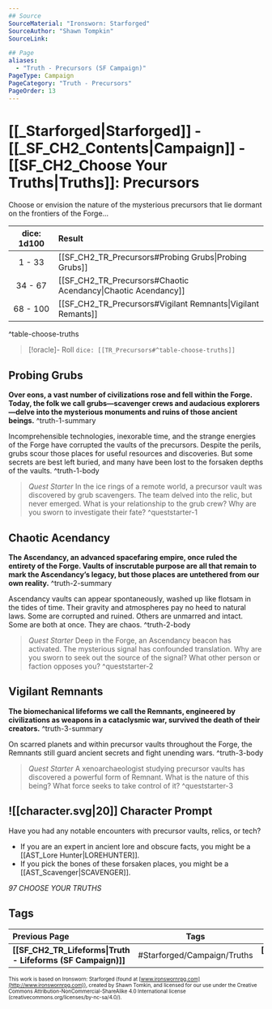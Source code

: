 ```yaml
---
## Source
SourceMaterial: "Ironsworn: Starforged"
SourceAuthor: "Shawn Tompkin"
SourceLink: 

## Page
aliases:
  - "Truth - Precursors (SF Campaign)"
PageType: Campaign
PageCategory: "Truth - Precursors"
PageOrder: 13
---
```

# [[_Starforged|Starforged]] - [[_SF_CH2_Contents|Campaign]] - [[SF_CH2_Choose Your Truths|Truths]]: Precursors
Choose or envision the nature of the mysterious precursors that lie dormant on the frontiers of the Forge...

| dice: 1d100 | Result |
| :---: | :--- |
| 1 - 33 | [[SF_CH2_TR_Precursors#Probing Grubs\|Probing Grubs]] |
| 34 - 67 | [[SF_CH2_TR_Precursors#Chaotic Acendancy\|Chaotic Acendancy]] |
| 68 - 100 | [[SF_CH2_TR_Precursors#Vigilant Remnants\|Vigilant Remants]] |
^table-choose-truths

> [!oracle]- Roll
> `dice: [[TR_Precursors#^table-choose-truths]]`

## Probing Grubs
**Over eons, a vast number of civilizations rose and fell within the Forge. Today, the folk we call grubs—scavenger crews and audacious explorers—delve into the mysterious monuments and ruins of those ancient beings.** ^truth-1-summary
 
Incomprehensible technologies, inexorable time, and the strange energies of the Forge have corrupted the vaults of the precursors. Despite the perils, grubs scour those places for useful resources and discoveries. But some secrets are best left buried, and many have been lost to the forsaken depths of the vaults. ^truth-1-body

> _Quest Starter_
> In the ice rings of a remote world, a precursor vault was discovered by grub scavengers. The team delved into the relic, but never emerged. What is your relationship to the grub crew? Why are you sworn to investigate their fate? ^queststarter-1

## Chaotic Acendancy
**The Ascendancy, an advanced spacefaring empire, once ruled the entirety of the Forge. Vaults of inscrutable purpose are all that remain to mark the Ascendancy’s legacy, but those places are untethered from our own reality.** ^truth-2-summary
 
Ascendancy vaults can appear spontaneously, washed up like flotsam in the tides of time. Their gravity and atmospheres pay no heed to natural laws. Some are corrupted and ruined. Others are unmarred and intact. Some are both at once. They are chaos. ^truth-2-body

> _Quest Starter_
> Deep in the Forge, an Ascendancy beacon has activated. The mysterious signal has confounded translation. Why are you sworn to seek out the source of the signal? What other person or faction opposes you? ^queststarter-2

## Vigilant Remnants
**The biomechanical lifeforms we call the Remnants, engineered by civilizations as weapons in a cataclysmic war, survived the death of their creators.** ^truth-3-summary

On scarred planets and within precursor vaults throughout the Forge, the Remnants still guard ancient secrets and fight unending wars. ^truth-3-body

> _Quest Starter_
> A xenoarchaeologist studying precursor vaults has discovered a powerful form of Remnant. What is the nature of this being? What force seeks to take control of it? ^queststarter-3

## ![[character.svg|20]] Character Prompt
Have you had any notable encounters with precursor vaults, relics, or tech?
- If you are an expert in ancient lore and obscure facts, you might be a [[AST_Lore Hunter|LOREHUNTER]].
- If you pick the bones of these forsaken places, you might be a [[AST_Scavenger|SCAVENGER]].

*97 CHOOSE YOUR TRUTHS*

## Tags
| Previous Page | Tags | Next Page |
|:--- |:---:| ---:|
| **[[SF_CH2_TR_Lifeforms\|Truth - Lifeforms (SF Campaign)]]** | #Starforged/Campaign/Truths | **[[SF_CH2_TR_Horrors\|Truth - Horrors (SF Campaign)]]** |

<font size=-2>This work is based on Ironsworn: Starforged (found at [www.ironswornrpg.com](http://www.ironswornrpg.com)), created by Shawn Tomkin, and licensed for our use under the Creative Commons Attribution-NonCommercial-ShareAlike 4.0 International license  (creativecommons.org/licenses/by-nc-sa/4.0/).</font>